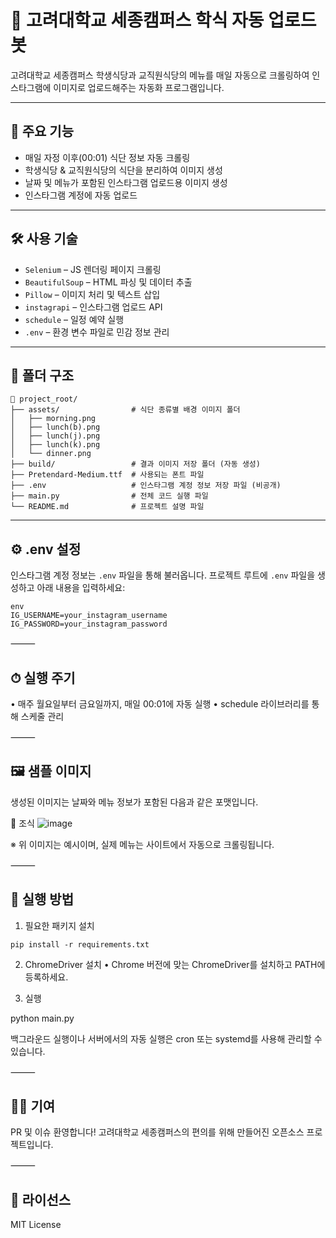 # 📅 고려대학교 세종캠퍼스 학식 자동 업로드 봇

고려대학교 세종캠퍼스 학생식당과 교직원식당의 메뉴를 매일 자동으로 크롤링하여 인스타그램에 이미지로 업로드해주는 자동화 프로그램입니다.

---

## 📌 주요 기능

- 매일 자정 이후(00:01) 식단 정보 자동 크롤링
- 학생식당 & 교직원식당의 식단을 분리하여 이미지 생성
- 날짜 및 메뉴가 포함된 인스타그램 업로드용 이미지 생성
- 인스타그램 계정에 자동 업로드

---

## 🛠 사용 기술

- `Selenium` – JS 렌더링 페이지 크롤링
- `BeautifulSoup` – HTML 파싱 및 데이터 추출
- `Pillow` – 이미지 처리 및 텍스트 삽입
- `instagrapi` – 인스타그램 업로드 API
- `schedule` – 일정 예약 실행
- `.env` – 환경 변수 파일로 민감 정보 관리

---

## 📂 폴더 구조

```
📁 project_root/
├── assets/                # 식단 종류별 배경 이미지 폴더
│   ├── morning.png
│   ├── lunch(b).png
│   ├── lunch(j).png
│   ├── lunch(k).png
│   └── dinner.png
├── build/                 # 결과 이미지 저장 폴더 (자동 생성)
├── Pretendard-Medium.ttf  # 사용되는 폰트 파일
├── .env                   # 인스타그램 계정 정보 저장 파일 (비공개)
├── main.py                # 전체 코드 실행 파일
└── README.md              # 프로젝트 설명 파일
```

---

## ⚙️ .env 설정

인스타그램 계정 정보는 `.env` 파일을 통해 불러옵니다. 프로젝트 루트에 `.env` 파일을 생성하고 아래 내용을 입력하세요:

```
env
IG_USERNAME=your_instagram_username
IG_PASSWORD=your_instagram_password
```


⸻

## ⏱ 실행 주기
•	매주 월요일부터 금요일까지, 매일 00:01에 자동 실행
•	schedule 라이브러리를 통해 스케줄 관리

⸻

## 🖼 샘플 이미지

생성된 이미지는 날짜와 메뉴 정보가 포함된 다음과 같은 포맷입니다.

📌 조식
![image](./bulid/student_morning.png)

※ 위 이미지는 예시이며, 실제 메뉴는 사이트에서 자동으로 크롤링됩니다.

⸻

## 🧪 실행 방법

1. 필요한 패키지 설치

```
pip install -r requirements.txt
```

2. ChromeDriver 설치
	•	Chrome 버전에 맞는 ChromeDriver를 설치하고 PATH에 등록하세요.

3. 실행

python main.py

백그라운드 실행이나 서버에서의 자동 실행은 cron 또는 systemd를 사용해 관리할 수 있습니다.

⸻

## 🙋‍♂️ 기여

PR 및 이슈 환영합니다!
고려대학교 세종캠퍼스의 편의를 위해 만들어진 오픈소스 프로젝트입니다.

⸻

## 📄 라이선스

MIT License
